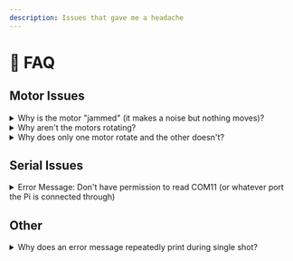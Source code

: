 ```yaml
---
description: Issues that gave me a headache
---
```


# 🤔 FAQ

## Motor Issues

<details>

<summary>Why is the motor "jammed" (it makes a noise but nothing moves)?</summary>

Unplug the entire system and then ensure the motors are securely plugged into the motor drivers. Sometimes if the connection is loose, it will bug out.

</details>

<details>

<summary>Why aren't the motors rotating?</summary>

1. Make sure the system is plugged in.
2. The Pi takes a few minutes to boot up, try again in a few minutes.
3. Check that messages are being serially communicated. You can do this by VNCing or SSHing onto the Pi (see [configuring-your-raspberry-pi.md](../getting-set-up/configuring-your-raspberry-pi.md "mention"))

</details>

<details>

<summary>Why does only one motor rotate and the other doesn't?</summary>

1. Check that both motors are plugged in
2. Unplug the whole system and then unplug and replug the motors.

</details>

## Serial Issues

<details>

<summary>Error Message: Don't have permission to read COM11 (or whatever port the Pi is connected through)</summary>

Try unplugging and plugging back in the USB. For whatever reason, this error randomly pops up at times.

</details>

## Other

<details>

<summary>Why does an error message repeatedly print during single shot?</summary>

Something is disconnected. Check that the spectrometers are connected and the delay generator is on.

</details>
